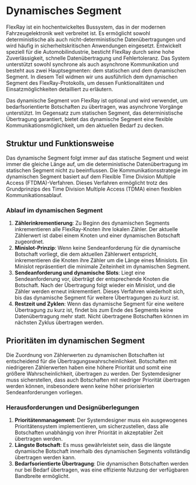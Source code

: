 
# Dynamisches Segment

FlexRay ist ein hochentwickeltes Bussystem, das in der modernen Fahrzeugelektronik weit verbreitet ist. Es ermöglicht sowohl deterministische als auch nicht-deterministische Datenübertragungen und wird häufig in sicherheitskritischen Anwendungen eingesetzt. Entwickelt speziell für die Automobilindustrie, besticht FlexRay durch seine hohe Zuverlässigkeit, schnelle Datenübertragung und Fehlertoleranz. Das System unterstützt sowohl synchrone als auch asynchrone Kommunikation und besteht aus zwei Hauptsegmenten: dem statischen und dem dynamischen Segment. In diesem Teil widmen wir uns ausführlich dem dynamischen Segment des FlexRay-Protokolls, um dessen Funktionalitäten und Einsatzmöglichkeiten detailliert zu erläutern.

Das dynamische Segment von FlexRay ist optional und wird verwendet, um bedarfsorientierte Botschaften zu übertragen, was asynchrone Vorgänge unterstützt. Im Gegensatz zum statischen Segment, das deterministische Übertragung garantiert, bietet das dynamische Segment eine flexible Kommunikationsmöglichkeit, um den aktuellen Bedarf zu decken.

## Struktur und Funktionsweise

Das dynamische Segment folgt immer auf das statische Segment und weist immer die gleiche Länge auf, um die deterministische Datenübertragung im statischen Segment nicht zu beeinflussen. Die Kommunikationsstrategie im dynamischen Segment basiert auf dem Flexible Time Division Multiple Access (FTDMA)-Verfahren. Dieses Verfahren ermöglicht trotz des Grundprinzips des Time Division Multiple Access (TDMA) einen flexiblen Kommunikationsablauf.

### Ablauf im dynamischen Segment

1. **Zählerinkrementierung**: Zu Beginn des dynamischen Segments inkrementieren alle FlexRay-Knoten ihre lokalen Zähler. Der aktuelle Zählerwert ist dabei einem Knoten und einer dynamischen Botschaft zugeordnet.
2. **Minislot-Prinzip**: Wenn keine Sendeanforderung für die dynamische Botschaft vorliegt, die dem aktuellen Zählerwert entspricht, inkrementieren die Knoten ihre Zähler um die Länge eines Minislots. Ein Minislot repräsentiert die minimale Zeiteinheit im dynamischen Segment.
3. **Sendeanforderung und dynamische Slots**: Liegt eine Sendeanforderung vor, überträgt der entsprechende Knoten die Botschaft. Nach der Übertragung folgt wieder ein Minislot, und die Zähler werden erneut inkrementiert. Dieses Verfahren wiederholt sich, bis das dynamische Segment für weitere Übertragungen zu kurz ist.
4. **Restzeit und Zyklen**: Wenn das dynamische Segment für eine weitere Übertragung zu kurz ist, findet bis zum Ende des Segments keine Datenübertragung mehr statt. Nicht übertragene Botschaften können im nächsten Zyklus übertragen werden.

## Prioritäten im dynamischen Segment

Die Zuordnung von Zählerwerten zu dynamischen Botschaften ist entscheidend für die Übertragungswahrscheinlichkeit. Botschaften mit niedrigeren Zählerwerten haben eine höhere Priorität und somit eine größere Wahrscheinlichkeit, übertragen zu werden. Der Systemdesigner muss sicherstellen, dass auch Botschaften mit niedriger Priorität übertragen werden können, insbesondere wenn keine höher priorisierten Sendeanforderungen vorliegen.

### Herausforderungen und Designüberlegungen

1. **Prioritätenmanagement**: Der Systemdesigner muss ein ausgewogenes Prioritätensystem implementieren, um sicherzustellen, dass alle Botschaften unabhängig von ihrer Priorität in akzeptabler Zeit übertragen werden.
2. **Längste Botschaft**: Es muss gewährleistet sein, dass die längste dynamische Botschaft innerhalb des dynamischen Segments vollständig übertragen werden kann.
3. **Bedarfsorientierte Übertragung**: Die dynamischen Botschaften werden nur bei Bedarf übertragen, was eine effiziente Nutzung der verfügbaren Bandbreite ermöglicht.
